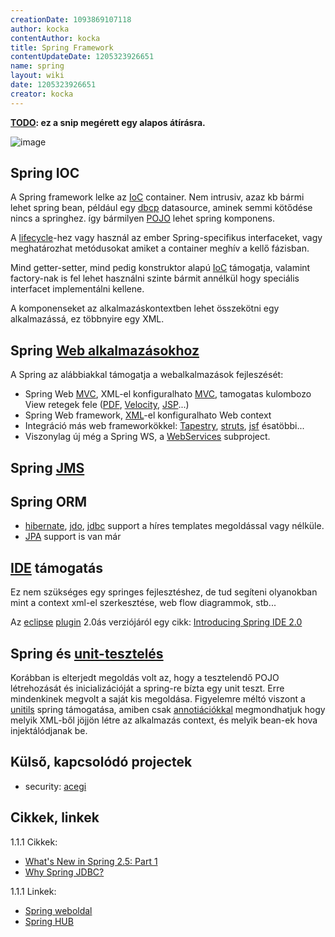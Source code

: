 ```yaml
---
creationDate: 1093869107118 
author: kocka 
contentAuthor: kocka 
title: Spring Framework 
contentUpdateDate: 1205323926651 
name: spring 
layout: wiki 
date: 1205323926651 
creator: kocka 
---
```

__[TODO](TODO.html): ez a snip megérett egy alapos átírásra.__

![image](http://www.springframework.org/docs/reference/images/spring-overview.gif)

## Spring IOC

A Spring framework lelke az [IoC](ioc.html) container. Nem intrusiv, azaz kb bármi lehet spring bean, például egy [dbcp](DBCP.html) datasource, aminek semmi kötődése nincs a springhez. így bármilyen [POJO](pojo.html) lehet spring komponens.

A [lifecycle](lifecycle.html)-hez vagy használ az ember Spring-specifikus interfaceket, vagy meghatározhat metódusokat amiket a container meghív a kellő fázisban.

Mind getter-setter, mind pedig konstruktor alapú [IoC](ioc.html) támogatja, valamint factory-nak is fel lehet használni szinte bármit annélkül hogy speciális interfacet implementálni kellene. 

A komponenseket az alkalmazáskontextben lehet összekötni egy alkalmazássá, ez többnyire egy XML.

## Spring [Web alkalmazásokhoz](webapp.html)

A Spring az alábbiakkal támogatja a webalkalmazások fejleszését:

*   Spring Web [MVC](MVC.html), XML-el konfiguralhato [MVC](MVC.html), tamogatas kulombozo View retegek fele ([PDF](PDF.html), [Velocity](Velocity.html), [JSP](JSP.html)...)
*   Spring Web framework, [XML](XML.html)-el konfiguralhato Web context
*   Integráció más web frameworkökkel: [Tapestry](tapestry.html), [struts](struts.html), [jsf](JSF.html) ésatöbbi...
*   Viszonylag új még a Spring WS, a [WebServices](WebServices.html) subproject.

## Spring [JMS](JMS.html)


## Spring ORM


*   [hibernate](Hibernate.html), [jdo](JDO.html), [jdbc](JDBC.html) support a híres templates megoldással vagy nélküle.
*   [JPA](JPA.html) support is van már

## [IDE](IDE.html) támogatás



Ez nem szükséges egy springes fejlesztéshez, de tud segíteni olyanokban mint a context xml-el szerkesztése, web flow diagrammok, stb...

Az [eclipse](Eclipse.html) [plugin](http://springide.org/) 2.0ás verziójáról egy cikk: [Introducing Spring IDE 2.0](http://www.javabeat.net/articles/2007/09/introduction-to-spring-ide-2-0/5)

## Spring és [unit-tesztelés](test.html)



Korábban is elterjedt megoldás volt az, hogy a tesztelendő POJO létrehozását és inicializációját a spring-re bízta egy unit teszt. Erre mindenkinek megvolt a saját kis megoldása. Figyelemre méltó viszont a [unitils](Unitils.html) spring támogatása, amiben csak [annotiációkkal](annotations.html) megmondhatjuk hogy melyik XML-ből jöjjön létre az alkalmazás context, és melyik bean-ek hova injektálódjanak be.

## Külső, kapcsolódó projectek


*   security: [acegi](acegi.html)

## Cikkek, linkek



1.1.1 Cikkek:
*   [What's New in Spring 2.5: Part 1](http://www.infoq.com/articles/spring-2.5-part-1)
*   [Why Spring JDBC?](http://today.java.net/pub/a/today/2006/05/09/why-spring-jdbc.html)



1.1.1 Linkek:
*   [Spring weboldal](http://www.springframework.org/)
*   [Spring HUB](http://springhub.com/)






